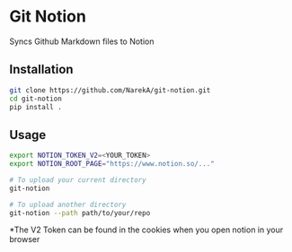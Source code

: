 Git Notion
==========

Syncs Github Markdown files to Notion

## Installation
```bash
git clone https://github.com/NarekA/git-notion.git
cd git-notion
pip install .
```

## Usage

```bash
export NOTION_TOKEN_V2=<YOUR_TOKEN>
export NOTION_ROOT_PAGE="https://www.notion.so/..."

# To upload your current directory
git-notion

# To upload another directory
git-notion --path path/to/your/repo
```
*The V2 Token can be found in the cookies when you open notion in your browser
